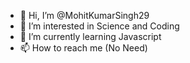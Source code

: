 - 👋 Hi, I’m @MohitKumarSingh29
- 👀 I’m interested in Science and Coding
- 🌱 I’m currently learning Javascript
- 📫 How to reach me (No Need)


<!---
MohitKumarSingh29/MohitKumarSingh29 is a ✨ special ✨ repository because its `README.md` (this file) appears on your GitHub profile.
You can click the Preview link to take a look at your changes.
--->

